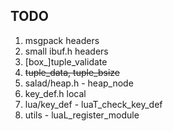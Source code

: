 ## TODO

1. msgpack headers
2. small ibuf.h headers
3. [box_]tuple_validate
4. ~~tuple_data, tuple_bsize~~
5. salad/heap.h - heap_node
6. key_def.h local
7. lua/key_def - luaT_check_key_def
8. utils - luaL_register_module
